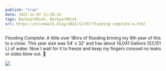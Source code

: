 ```yaml
---
publish: "true"
date: 2022-12-07 11:38:24
tags: BackyardRink, BackyardRink
url: https://ericmwalk.blog/2022/12/07/flooding-complete-a.html
---
```


Flooding Complete: A little over 18hrs of flooding brining my 9th year of this to a close. This year size was 54’ x 32’ and has about 14,041 Gallons (53,151 L) of water. Now I wait for it to freeze and keep my fingers crossed no leaks or sides blow out. 🏒


![](https://ericmwalk.blog/uploads/2022/1c84eb5bed.jpg)